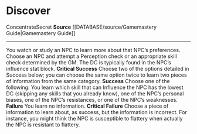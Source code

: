 ﻿---
id: '481'
name: Discover
rarity: Common
source: '[[DATABASE/source/Gamemastery Guide|Gamemastery Guide]]'
trait:
- '[[DATABASE/trait/Concentrate|Concentrate]]'
- '[[DATABASE/trait/Secret|Secret]]'
type: Action

---
# Discover

<span class="item-trait">Concentrate</span><span class="item-trait">Secret</span>
**Source** [[DATABASE/source/Gamemastery Guide|Gamemastery Guide]]

---
You watch or study an NPC to learn more about that NPC’s preferences. Choose an NPC and attempt a Perception check or an appropriate skill check determined by the GM. The DC is typically found in the NPC’s influence stat block. 
**Critical Success** Choose two of the options detailed in Success below; you can choose the same option twice to learn two pieces of information from the same category.
**Success** Choose one of the following: You learn which skill that can Influence the NPC has the lowest DC (skipping any skills that you already know), one of the NPC’s personal biases, one of the NPC’s resistances, or one of the NPC’s weaknesses.
**Failure** You learn no information.
**Critical Failure** Choose a piece of information to learn about, as success, but the information is incorrect. For instance, you might think the NPC is susceptible to flattery when actually the NPC is resistant to flattery.
